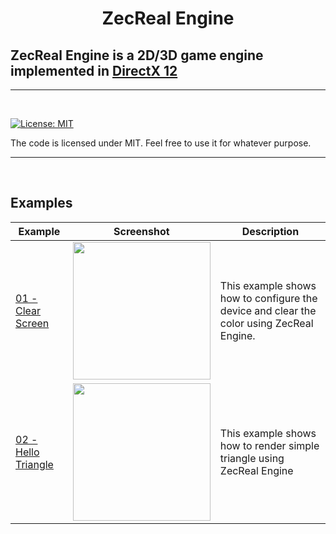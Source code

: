 
<h1 align="center">
   ZecReal Engine
  <br>
  
  ##  ZecReal Engine is a 2D/3D game engine implemented in [DirectX 12](https://docs.microsoft.com/en-us/windows/desktop/direct3d12/directx-12-programming-guide)
  
</h1>

<hr>


<br>

[![License: MIT](https://img.shields.io/badge/License-MIT-yellow.svg)](https://github.com/Zeckoxe/ZecDols/blob/master/LICENSE)

The code is licensed under MIT. Feel free to use it for whatever purpose.

<hr>
<br>



## Examples



| Example   | Screenshot  | Description          |
|---------------|-------------|----------------------|
| [01 - Clear Screen](https://github.com/Zeckoxe/ZecReal-Engine/tree/master/Src/01-ClearScreen) | <img src="https://github.com/Zeckoxe/ZecReal-Engine/blob/master/Screenshots/01-ClearScreen.PNG" width=220> | This example shows how to configure the device and clear the color using  ZecReal Engine. |
| [02 - Hello Triangle](https://github.com/Zeckoxe/ZecReal-Engine/tree/master/Src/01-ClearScreen) |  <img src="https://github.com/Zeckoxe/ZecReal-Engine/blob/master/Screenshots/02-Triangle.PNG" width=220> | This example shows how to render simple triangle using  ZecReal Engine  |
